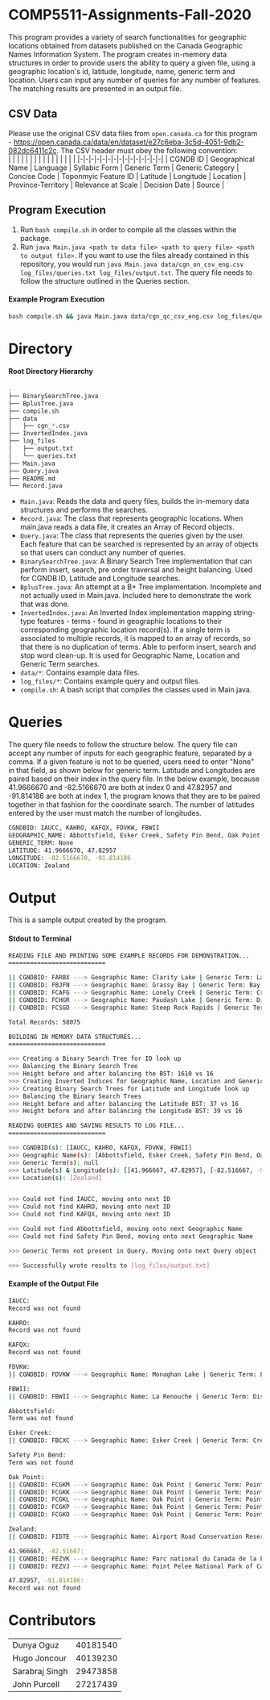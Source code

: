 # COMP5511-Assignments-Fall-2020

This program provides a variety of search functionalities for geographic locations obtained from datasets published on the Canada Geographic Names Information System. The program creates in-memory data structures in order to provide users the ability to query a given file, using a geographic location's id, latitude, longitude, name, generic term and location. Users can input any number of queries for any number of features. The matching results are presented in an output file. 

## CSV Data

Please use the original CSV data files from `open.canada.ca` for this program - https://open.canada.ca/data/en/dataset/e27c6eba-3c5d-4051-9db2-082dc6411c2c. The CSV header must obey the following convention:
<br/>
| | | | | | | | | | | | | | | |
|-|-|-|-|-|-|-|-|-|-|-|-|-|-|-|
| CGNDB ID | Geographical Name | Language | Syllabic Form | Generic Term | Generic Category | Concise Code | Toponmyic Feature ID | Latitude | Longitude | Location | Province-Territory | Relevance at Scale | Decision Date | Source |
<br/>

## Program Execution

1. Run `bash compile.sh` in order to compile all the classes within the package.
2. Run `java Main.java <path to data file> <path to query file> <path to output file>`. If you want to use the files already contained in this repository, you would run `java Main.java data/cgn_on_csv_eng.csv log_files/queries.txt log_files/output.txt`. The query file needs to follow the structure outlined in the Queries section.

#### Example Program Execution
```bash
bash compile.sh && java Main.java data/cgn_qc_csv_eng.csv log_files/queries.txt log_files/output.txt
```

# Directory
#### Root Directory Hierarchy
```bash
.
├── BinarySearchTree.java
├── BplusTree.java
├── compile.sh
├── data
│   ├── cgn_*.csv
├── InvertedIndex.java
├── log_files
│   ├── output.txt
│   └── queries.txt
├── Main.java
├── Query.java
├── README.md
└── Record.java
```

* `Main.java`: Reads the data and query files, builds the in-memory data structures and performs the searches. 
* `Record.java`: The class that represents geographic locations. When main.java reads a data file, it creates an Array of Record objects. 
* `Query.java`: The class that represents the queries given by the user. Each feature that can be searched is represented by an array of objects so that users can conduct any number of queries.
* `BinarySearchTree.java`: A Binary Search Tree implementation that can perform insert, search, pre order traversal and height balancing. Used for CGNDB ID, Latitude and Longitude searches. 
* `BplusTree.java`: An attempt at a B+ Tree implementation. Incomplete and not actually used in Main.java. Included here to demonstrate the work that was done. 
* `InvertedIndex.java`: An Inverted Index implementation mapping string-type features - terms - found in geographic locations to their corresponding geographic location record(s). If a single term is associated to multiple records, it is mapped to an array of records, so that there is no duplication of terms. Able to perform insert, search and stop word clean-up. It is used for Geographic Name, Location and Generic Term searches.
* `data/*`: Contains example data files.
* `log_files/*`: Contains example query and output files.
* `compile.sh`: A bash script that compiles the classes used in Main.java.

# Queries

The query file needs to follow the structure below. The query file can accept any number of inputs for each geographic feature, separated by a comma. If a given feature is not to be queried, users need to enter "None" in that field, as shown below for generic term. Latitude and Longitudes are paired based on their index in the query file. In the below example, because 41.9666670 and -82.5166670 are both at index 0 and 47.82957 and -91.814186 are both at index 1, the program knows that they are to be paired together in that fashion for the coordinate search. The number of latitudes entered by the user must match the number of longitudes. 

```bash
CGNDBID: IAUCC, KAHRO, KAFQX, FDVKW, FBWII
GEOGRAPHIC_NAME: Abbottsfield, Esker Creek, Safety Pin Bend, Oak Point
GENERIC_TERM: None
LATITUDE: 41.9666670, 47.82957
LONGITUDE: -82.5166670, -91.814186
LOCATION: Zealand
```

# Output

This is a sample output created by the program.

#### Stdout to Terminal

```bash
READING FILE AND PRINTING SOME EXAMPLE RECORDS FOR DEMONSTRATION...
===========================

|| CGNDBID: FARBX ---> Geographic Name: Clarity Lake | Generic Term: Lake | Latitude: 47.82957 | Longitude: -83.34689 | Location: Sudbury | Province: Ontario ||
|| CGNDBID: FBJFN ---> Geographic Name: Grassy Bay | Generic Term: Bay | Latitude: 49.918295 | Longitude: -91.814184 | Location: Kenora | Province: Ontario ||
|| CGNDBID: FCAFG ---> Geographic Name: Lonely Creek | Generic Term: Creek | Latitude: 48.5016667 | Longitude: -91.5894444 | Location: Rainy River | Province: Ontario ||
|| CGNDBID: FCHGR ---> Geographic Name: Paudash Lake | Generic Term: Dispersed Rural Community | Latitude: 44.98927 | Longitude: -78.02365 | Location: Haliburton | Province: Ontario ||
|| CGNDBID: FCSGD ---> Geographic Name: Steep Rock Rapids | Generic Term: Rapids | Latitude: 51.578798 | Longitude: -90.377008 | Location: Kenora | Province: Ontario ||

Total Records: 58075

BUILDING IN MEMORY DATA STRUCTURES...
===========================

>>> Creating a Binary Search Tree for ID look up
>>> Balancing the Binary Search Tree
>>> Height before and after balancing the BST: 1610 vs 16
>>> Creating Inverted Indices for Geographic Name, Location and Generic Term look up
>>> Creating Binary Search Trees for Latitude and Longitude look up
>>> Balancing the Binary Search Trees
>>> Height before and after balancing the Latitude BST: 37 vs 16
>>> Height before and after balancing the Longitude BST: 39 vs 16

READING QUERIES AND SAVING RESULTS TO LOG FILE...
===========================

>>> CGNDBID(s): [IAUCC, KAHRO, KAFQX, FDVKW, FBWII] 
>>> Geographic Name(s): [Abbottsfield, Esker Creek, Safety Pin Bend, Oak Point] 
>>> Generic Term(s): null 
>>> Latitude(s) & Longitude(s): [[41.966667, 47.82957], [-82.516667, -91.814186]]
>>> Location(s): [Zealand] 


>>> Could not find IAUCC, moving onto next ID
>>> Could not find KAHRO, moving onto next ID
>>> Could not find KAFQX, moving onto next ID

>>> Could not find Abbottsfield, moving onto next Geographic Name
>>> Could not find Safety Pin Bend, moving onto next Geographic Name

>>> Generic Terms not present in Query. Moving onto next Query object

>>> Successfully wrote results to [log_files/output.txt]
```

#### Example of the Output File

```bash
IAUCC:
Record was not found

KAHRO:
Record was not found

KAFQX:
Record was not found

FDVKW:
|| CGNDBID: FDVKW ---> Geographic Name: Monaghan Lake | Generic Term: Lake | Latitude: 49.795914 | Longitude: -79.71903 | Location: Cochrane ||

FBWII:
|| CGNDBID: FBWII ---> Geographic Name: La Renouche | Generic Term: Dispersed Rural Community | Latitude: 45.546112 | Longitude: -74.486115 | Location: Prescott ||

Abbottsfield:
Term was not found

Esker Creek:
|| CGNDBID: FBCXC ---> Geographic Name: Esker Creek | Generic Term: Creek | Latitude: 48.12905 | Longitude: -80.997925 | Location: Timiskaming ||

Safety Pin Bend:
Term was not found

Oak Point:
|| CGNDBID: FCGKM ---> Geographic Name: Oak Point | Generic Term: Point | Latitude: 46.13821 | Longitude: -82.28358 | Location: Algoma ||
|| CGNDBID: FCGKK ---> Geographic Name: Oak Point | Generic Term: Point | Latitude: 44.2359 | Longitude: -76.33486 | Location: Frontenac ||
|| CGNDBID: FCGKL ---> Geographic Name: Oak Point | Generic Term: Point | Latitude: 49.546944 | Longitude: -94.679726 | Location: Kenora ||
|| CGNDBID: FCGKP ---> Geographic Name: Oak Point | Generic Term: Point | Latitude: 44.29217 | Longitude: -77.98542 | Location: Northumberland ||
|| CGNDBID: FCGKO ---> Geographic Name: Oak Point | Generic Term: Point | Latitude: 44.85684 | Longitude: -79.29059 | Location: Muskoka ||

Zealand:
|| CGNDBID: FIDTE ---> Geographic Name: Airport Road Conservation Reserve | Generic Term: Conservation Reserve | Latitude: 49.82636 | Longitude: -92.76316 | Location: Zealand ||

41.966667, -82.51667:
|| CGNDBID: FEZVK ---> Geographic Name: Parc national du Canada de la Pointe-Pelée | Generic Term: National Park | Latitude: 41.966667 | Longitude: -82.51667 | Location: Essex ||
|| CGNDBID: FEZVJ ---> Geographic Name: Point Pelee National Park of Canada | Generic Term: National Park | Latitude: 41.966667 | Longitude: -82.51667 | Location: Essex ||

47.82957, -91.814186:
Record was not found
```

# Contributors
| | |
|-|-|
| Dunya Oguz | 40181540 | https://github.com/dunyaoguz |
| Hugo Joncour | 40139230 | https://github.com/SanteauX |
| Sarabraj Singh | 29473858 | https://github.com/sarabrajsingh |
| John Purcell | 27217439 | https://github.com/johnpurcell514 |
